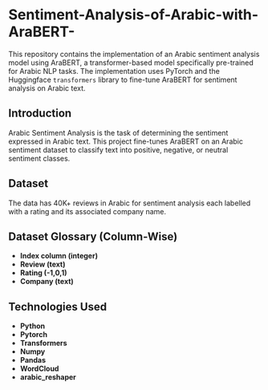 # Sentiment-Analysis-of-Arabic-with-AraBERT-
This repository contains the implementation of an Arabic sentiment analysis model using AraBERT, a transformer-based model specifically pre-trained for Arabic NLP tasks. The implementation uses PyTorch and the Huggingface `transformers` library to fine-tune AraBERT for sentiment analysis on Arabic text.
## Introduction
Arabic Sentiment Analysis is the task of determining the sentiment expressed in Arabic text. This project fine-tunes AraBERT on an Arabic sentiment dataset to classify text into positive, negative, or neutral sentiment classes.


## Dataset
The data has 40K+ reviews in Arabic for sentiment analysis each labelled with a rating and its associated company name.
## Dataset Glossary (Column-Wise)
- **Index column (integer)**
- **Review (text)**
- **Rating (-1,0,1)**
- **Company (text)**

## Technologies Used

- **Python**
- **Pytorch**
- **Transformers**
- **Numpy**
- **Pandas**
- **WordCloud**
- **arabic_reshaper**
